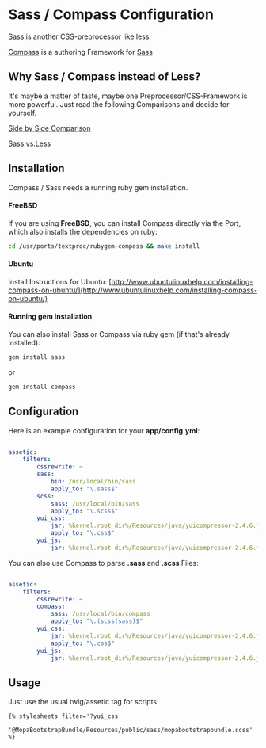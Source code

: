 Sass / Compass Configuration
=====================

[Sass](http://sass-lang.com/ "Sass Website") is another CSS-preprocessor like less.

[Compass](http://compass-style.org/) is a authoring Framework for [Sass](http://sass-lang.com/ "Sass Website")

## Why Sass / Compass instead of Less?
It's maybe a matter of taste, maybe one Preprocessor/CSS-Framework is more powerful. Just read the following Comparisons and decide for yourself.

[Side by Side Comparison](https://gist.github.com/1591333)

[Sass vs.Less](http://css-tricks.com/sass-vs-less/ "Sass vs. Less")

## Installation ##

Compass / Sass needs a running ruby gem installation.

#### FreeBSD
If you are using **FreeBSD**, you can install Compass directly via the Port, which also installs the dependencies on ruby:

```bash
cd /usr/ports/textproc/rubygem-compass && make install
```

#### Ubuntu
Install Instructions for Ubuntu: [http://www.ubuntulinuxhelp.com/installing-compass-on-ubuntu/](http://www.ubuntulinuxhelp.com/installing-compass-on-ubuntu/)
#### Running gem Installation

You can also install Sass or Compass via ruby gem (if that's already installed):

```bash
gem install sass
```
or 

```bash
gem install compass
```
## Configuration ##

Here is an example configuration for your **app/config.yml**:

```yaml

assetic:
    filters:
        cssrewrite: ~
        sass:
            bin: /usr/local/bin/sass
            apply_to: "\.sass$"
        scss:
            sass: /usr/local/bin/sass
            apply_to: "\.scss$"        
        yui_css:
            jar: %kernel.root_dir%/Resources/java/yuicompressor-2.4.6.jar
            apply_to: "\.css$"
        yui_js:
            jar: %kernel.root_dir%/Resources/java/yuicompressor-2.4.6.jar
```

You can also use Compass to parse **.sass** and **.scss** Files:

```yaml

assetic:
    filters:
        cssrewrite: ~
        compass:
            sass: /usr/local/bin/compass
            apply_to: "\.(scss|sass)$" 
        yui_css:
            jar: %kernel.root_dir%/Resources/java/yuicompressor-2.4.6.jar
            apply_to: "\.css$"
        yui_js:
            jar: %kernel.root_dir%/Resources/java/yuicompressor-2.4.6.jar
```

## Usage ##

Just use the usual twig/assetic tag for scripts

```jinja
{% stylesheets filter='?yui_css'
    '@MopaBootstrapBundle/Resources/public/sass/mopabootstrapbundle.scss'
%}
```
